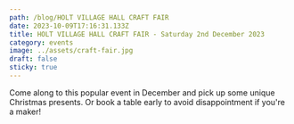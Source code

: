 ```yaml
---
path: /blog/HOLT VILLAGE HALL CRAFT FAIR
date: 2023-10-09T17:16:31.133Z
title: HOLT VILLAGE HALL CRAFT FAIR - Saturday 2nd December 2023
category: events
image: ../assets/craft-fair.jpg
draft: false
sticky: true
---
```

Come along to this popular event in December and pick up some unique Christmas presents.  Or book a table early to avoid disappointment if you're a maker!